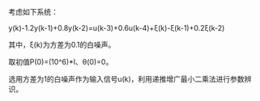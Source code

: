 考虑如下系统：

y(k)-1.2y(k-1)+0.8y(k-2)=u(k-3)+0.6u(k-4)+ξ(k)-ξ(k-1)+0.2ξ(k-2)

其中，ξ(k)为方差为0.1的白噪声。

取初值P(0)=(10^6)*I、θ(0)=0。

选用方差为1的白噪声作为输入信号u(k)，利用递推增广最小二乘法进行参数辨识。
